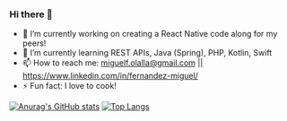 ### Hi there 👋

<!--
**miguel-fdz/miguel-fdz** is a ✨ _special_ ✨ repository because its `README.md` (this file) appears on your GitHub profile.

Here are some ideas to get you started:
-->
- 🔭 I’m currently working on creating a React Native code along for my peers!
- 🌱 I’m currently learning REST APIs, Java (Spring), PHP, Kotlin, Swift
- 📫 How to reach me: miguelf.olalla@gmail.com || https://www.linkedin.com/in/fernandez-miguel/
- ⚡ Fun fact: I love to cook!


[![Anurag's GitHub stats](https://github-readme-stats.vercel.app/api?username=miguel-fdz&count_private=true&show_icons=true&theme=cobalt)](https://github.com/anuraghazra/github-readme-stats)
[![Top Langs](https://github-readme-stats.vercel.app/api/top-langs?username=miguel-fdz)](https://github.com/anuraghazra/github-readme-stats)

